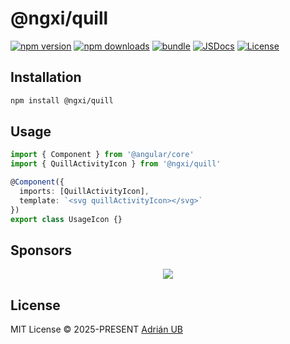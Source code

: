 # @ngxi/quill

[![npm version][npm-version-src]][npm-version-href]
[![npm downloads][npm-downloads-src]][npm-downloads-href]
[![bundle][bundle-src]][bundle-href]
[![JSDocs][jsdocs-src]][jsdocs-href]
[![License][license-src]][license-href]

## Installation

```sh
npm install @ngxi/quill
```

## Usage

```ts
import { Component } from '@angular/core'
import { QuillActivityIcon } from '@ngxi/quill'

@Component({
  imports: [QuillActivityIcon],
  template: `<svg quillActivityIcon></svg>`
})
export class UsageIcon {}
```

## Sponsors

<p align="center">
  <a href="https://cdn.jsdelivr.net/gh/adrian-ub/static/sponsors.svg">
    <img src='https://cdn.jsdelivr.net/gh/adrian-ub/static/sponsors.svg'/>
  </a>
</p>

## License

MIT License © 2025-PRESENT [Adrián UB](https://github.com/adrian-ub)

<!-- Badges -->

[npm-version-src]: https://img.shields.io/npm/v/@ngxi/quill?style=flat&colorA=080f12&colorB=1fa669
[npm-version-href]: https://npmjs.com/package/@ngxi/quill
[npm-downloads-src]: https://img.shields.io/npm/dm/@ngxi/quill?style=flat&colorA=080f12&colorB=1fa669
[npm-downloads-href]: https://npmjs.com/package/@ngxi/quill
[bundle-src]: https://img.shields.io/bundlephobia/minzip/@ngxi/quill?style=flat&colorA=080f12&colorB=1fa669&label=minzip
[bundle-href]: https://bundlephobia.com/result?p=@ngxi/quill
[license-src]: https://img.shields.io/npm/l/@ngxi/quill?style=flat&colorA=080f12&colorB=1fa669
[license-href]: https://github.com/adrian-ub/ngxi/blob/main/LICENSE
[jsdocs-src]: https://img.shields.io/badge/jsdocs-reference-080f12?style=flat&colorA=080f12&colorB=1fa669
[jsdocs-href]: https://www.jsdocs.io/package/@ngxi/quill
